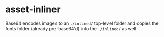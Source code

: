 # asset-inliner

Base64 encodes images to an `./inlined/` top-level folder and copies the fonts folder (already pre-base64'd) into the `./inlined/` as well